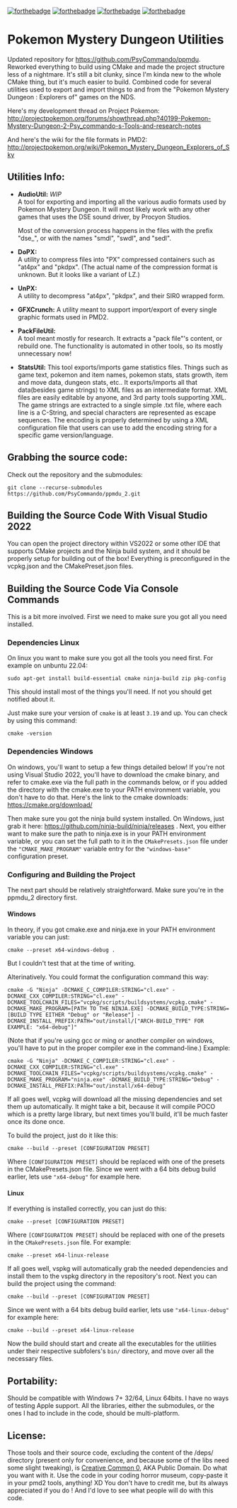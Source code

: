 [![forthebadge](http://forthebadge.com/images/badges/60-percent-of-the-time-works-every-time.svg)](http://forthebadge.com)
[![forthebadge](http://forthebadge.com/images/badges/compatibility-club-penguin.svg)](http://forthebadge.com)
[![forthebadge](http://forthebadge.com/images/badges/built-with-science.svg)](http://forthebadge.com)
[![forthebadge](http://forthebadge.com/images/badges/built-with-love.svg)](http://forthebadge.com)

# Pokemon Mystery Dungeon Utilities
Updated repository for https://github.com/PsyCommando/ppmdu.
Reworked everything to build using CMake and made the project structure less of a nightmare. It's still a bit clunky, since I'm kinda new to the whole CMake thing, but it's much easier to build.
Combined code for several utilities used to export and import things to and from the "Pokemon Mystery Dungeon : Explorers of" games on the NDS.

Here's my development thread on Project Pokemon:  
http://projectpokemon.org/forums/showthread.php?40199-Pokemon-Mystery-Dungeon-2-Psy_commando-s-Tools-and-research-notes

And here's the wiki for the file formats in PMD2:  
http://projectpokemon.org/wiki/Pokemon_Mystery_Dungeon_Explorers_of_Sky

## Utilities Info:

* **AudioUtil:** *WIP*   
  A tool for exporting and importing all the various audio formats used by Pokemon Mystery Dungeon.
  It will most likely work with any other games that uses the DSE sound driver, by Procyon Studios.

  Most of the conversion process happens in the files with the prefix "dse_", or with the names "smdl", "swdl", and "sedl".

* **DoPX:**  
  A utility to compress files into "PX" compressed containers such as "at4px" and "pkdpx". (The actual name of the compression format is unknown. But it looks like a variant of LZ.)

* **UnPX:**  
  A utility to decompress "at4px", "pkdpx", and their SIR0 wrapped form.

* **GFXCrunch:**
  A utility meant to support import/export of every single graphic formats used in PMD2.

* **PackFileUtil:**  
  A tool meant mostly for research. It extracts a "pack file"'s content, or rebuild one. The functionality is automated in other tools, so its mostly unnecessary now!

* **StatsUtil:**
  This tool exports/imports game statistics files. Things such as game text, pokemon and item names, pokemon stats, stats growth, item and move data, dungeon stats, etc..
  It exports/imports all that data(besides game strings) to XML files as an intermediate format. XML files are easily editable by anyone, and 3rd party tools supporting XML.
  The game strings are extracted to a single simple .txt file, where each line is a C-String, and special characters are represented as escape sequences. The encoding is properly determined by using a XML configuration file that users can use to add the encoding string for a specific game version/language.

## Grabbing the source code:

Check out the repository and the submodules:
```
git clone --recurse-submodules https://github.com/PsyCommando/ppmdu_2.git
```

## Building the Source Code With Visual Studio 2022

You can open the project directory within VS2022 or some other IDE that supports CMake projects and the Ninja build system, and it should be properly setup for building out of the box! Everything is preconfigured in the vcpkg.json and the CMakePreset.json files.

## Building the Source Code Via Console Commands

This is a bit more involved. First we need to make sure you got all you need installed.

### Dependencies Linux
On linux you want to make sure you got all the tools you need first. For example on unbuntu 22.04:
```
sudo apt-get install build-essential cmake ninja-build zip pkg-config
```
This should install most of the things you'll need. If not you should get notified about it.

Just make sure your version of ``cmake`` is at least ``3.19`` and up. You can check by using this command:
```
cmake -version
```

### Dependencies Windows
On windows, you'll want to setup a few things detailed below!
If you're not using Visual Studio 2022, you'll have to download the cmake binary, and refer to cmake.exe via the full path in the commands below, or if you added the directory with the cmake.exe to your PATH environment variable, you don't have to do that.
Here's the link to the cmake downloads: https://cmake.org/download/

Then make sure you got the ninja build system installed. On Windows, just grab it here: https://github.com/ninja-build/ninja/releases .
Next, you either want to make sure the path to ninja.exe is in your PATH environment variable, or you can set the full path to it in the ``CMakePresets.json`` file under the ``"CMAKE_MAKE_PROGRAM"`` variable entry for the ``"windows-base"`` configuration preset. 

### Configuring and Building the Project
The next part should be relatively straightforward. Make sure you're in the ppmdu_2 directory first.

#### Windows

In theory, if you got cmake.exe and ninja.exe in your PATH environment variable you can just:
```
cmake --preset x64-windows-debug .
```
But I couldn't test that at the time of writing.

Alterinatively. You could format the configuration command this way:
```
cmake -G "Ninja" -DCMAKE_C_COMPILER:STRING="cl.exe" -DCMAKE_CXX_COMPILER:STRING="cl.exe" -DCMAKE_TOOLCHAIN_FILES="vcpkg/scripts/buildsystems/vcpkg.cmake" -DCMAKE_MAKE_PROGRAM=[PATH TO THE NINJA.EXE] -DCMAKE_BUILD_TYPE:STRING=[BUILD TYPE EITHER "Debug" or "Release"] -DCMAKE_INSTALL_PREFIX:PATH="out/install/["ARCH-BUILD_TYPE" FOR EXAMPLE: "x64-debug"]"
```
(Note that if you're using gcc or ming or another compiler on windows, you'll have to put in the proper compiler exe in the command-line.)
Example:
```
cmake -G "Ninja" -DCMAKE_C_COMPILER:STRING="cl.exe" -DCMAKE_CXX_COMPILER:STRING="cl.exe" -DCMAKE_TOOLCHAIN_FILES="vcpkg/scripts/buildsystems/vcpkg.cmake" -DCMAKE_MAKE_PROGRAM="ninja.exe" -DCMAKE_BUILD_TYPE:STRING="Debug" -DCMAKE_INSTALL_PREFIX:PATH="out/install/x64-debug"
```

If all goes well, vcpkg will download all the missing dependencies and set them up automatically. It might take a bit, because it will compile POCO which is a pretty large library, but next times you'll build, it'll be much faster once its done once.

To build the project, just do it like this:
```
cmake --build --preset [CONFIGURATION PRESET]
```
Where ``[CONFIGURATION PRESET]`` should be replaced with one of the presets in the CMakePresets.json file. Since we went with a 64 bits debug build earlier, lets use ``"x64-debug"`` for example here.


#### Linux
If everything is installed correctly, you can just do this:
```
cmake --preset [CONFIGURATION PRESET]
```
Where ``[CONFIGURATION PRESET]`` should be replaced with one of the presets in the ``CMakePresets.json`` file.
For example:
```
cmake --preset x64-linux-release
```

If all goes well, vspkg will automatically grab the needed dependencies and install them to the vspkg directory in the repository's root.
Next you can build the project using the command:
```
cmake --build --preset [CONFIGURATION PRESET]
```
Since we went with a 64 bits debug build earlier, lets use ``"x64-linux-debug"`` for example here:
```
cmake --build --preset x64-linux-release
```

Now the build should start and create all the executables for the utilities under their respective subfolers's ``bin/`` directory, and move over all the necessary files.

## Portability:
  Should be compatible with Windows 7+ 32/64, Linux 64bits. I have no ways of testing Apple support.
  All the libraries, either the submodules, or the ones I had to include in the code, should be multi-platform.

## License:
  Those tools and their source code, excluding the content of the /deps/ directory (present only for convenience, and because some of the libs need some slight tweaking), is [Creative Common 0](https://creativecommons.org/publicdomain/zero/1.0/), AKA Public Domain.
  Do what you want with it. Use the code in your coding horror museum, copy-paste it in your pmd2 tools, anything! XD
  You don't have to credit me, but its always appreciated if you do ! And I'd love to see what people will do with this code.
